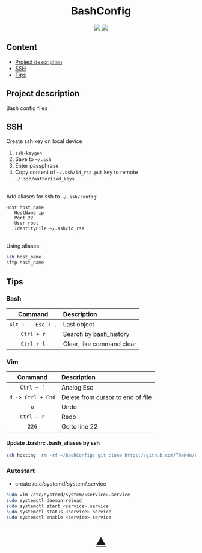<h1 align="center">BashConfig</h1>

<p align="center">
  <a href="https://github.com/TheK4n">
    <img src="https://img.shields.io/github/followers/TheK4n?label=Follow&style=social">
  </a>
  <a href="https://github.com/TheK4n/BashConfig">
    <img src="https://img.shields.io/github/stars/TheK4n/BashConfig?style=social">
  </a>
</p>


## Content
* [Project description](#chapter-0)
* [SSH](#chapter-1)
* [Tips](#chapter-2)


<a id="chapter-0"></a>
## Project description

Bash config files


<a id="chapter-1"></a>
## SSH

Create ssh key on local device

1. `ssh-keygen`
2. Save to `~/.ssh`
3. Enter passphrase 
4. Copy content of `~/.ssh/id_rsa.pub` key to remote `~/.ssh/authorized_keys`

\
Add aliases for ssh to `~/.ssh/config`:
```
Host host_name
   HostName ip
   Port 22
   User root
   IdentityFile ~/.ssh/id_rsa
 ```

\
Using aliases:
```bash
ssh host_name
sftp host_name
```

<a id="chapter-2"></a>
## Tips

### Bash
|       Command                       |   Description            |
|:------------------:                 | :------------------      |
|```Alt + . ``` ```Esc + .```         | Last object              |
|```Ctrl + r```                       | Search by bash_history   |
|```Ctrl + l```                       | Clear, like command clear |


### Vim

|       Command        |   Description                           |
|:------------------:  | :------------------------------------   |
|```Ctrl + [```        |  Analog Esc                             |
|```d -> Ctrl + End``` |  Delete from cursor to end of file      |
| ```u```              |  Undo                                   |
|   ```Ctrl + r```     |  Redo                                   |
|    ```22G```         |  Go to line 22

<p></p>

#### Update .bashrc .bash_aliases by ssh
```bash
ssh hosting 'rm -rf ~/BashConfig; git clone https://github.com/TheK4n/BashConfig && cp BashConfig/.bash* ~/BashConfig; rm -rf ~/BashConfig'
```


### Autostart
* create /etc/systemd/system/<service>.service
```bash
sudo vim /etc/systemd/system/<service>.service
sudo systemctl daemon-reload
sudo systemctl start <service>.service
sudo systemctl status <service>.service
sudo systemctl enable <service>.service
```

<h1 align="center"><a href="#top">▲</a></h1>
